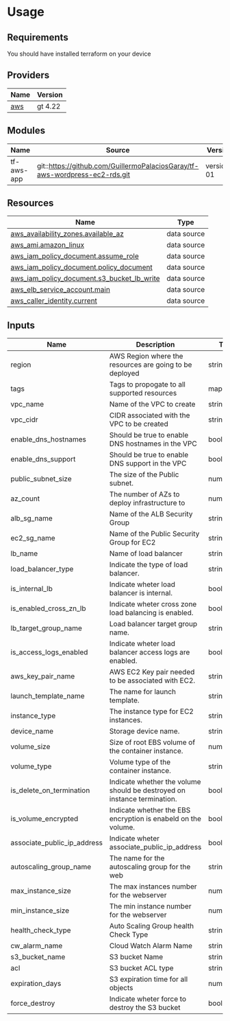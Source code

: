 # Usage
## Requirements

You should have installed terraform on your device

## Providers
|Name|Version|
|----|-------|
|<a name="provider_aws"></a> [aws](#provider\_aws)| gt 4.22|

## Modules
|Name|Source|Version|
|----|------|-------|
|tf-aws-app|git::https://github.com/GuillermoPalaciosGaray/tf-aws-wordpress-ec2-rds.git|version-01|

## Resources
|Name|Type|
|----|----|
|[aws_availability_zones.available_az](https://registry.terraform.io/providers/hashicorp/aws/latest/docs/data-sources/availability_zones)|data source|
|[aws_ami.amazon_linux](https://registry.terraform.io/providers/hashicorp/aws/latest/docs/data-sources/ami)|data source|
|[aws_iam_policy_document.assume_role](https://registry.terraform.io/providers/hashicorp/aws/latest/docs/data-sources/iam_policy_document)|data source|
|[aws_iam_policy_document.policy_document](https://registry.terraform.io/providers/hashicorp/aws/latest/docs/data-sources/iam_policy_document)|data source|
|[aws_iam_policy_document.s3_bucket_lb_write](https://registry.terraform.io/providers/hashicorp/aws/latest/docs/data-sources/iam_policy_document)|data source|
|[aws_elb_service_account.main](https://registry.terraform.io/providers/hashicorp/aws/latest/docs/data-sources/elb_service_account.html)|data source|
|[aws_caller_identity.current](https://registry.terraform.io/providers/hashicorp/aws/latest/docs/data-sources/caller_identity)|data source|

## Inputs
|Name|Description|Type|Default|
|----|-----------|---|-------|
|region|AWS Region where the resources are going to be deployed|string|us-east-1|
|tags|Tags to propogate to all supported resources|map(string)|"terraform_managed" = "true"|
|vpc_name|Name of the VPC to create|string|Primary VPCZ|
|vpc_cidr|CIDR associated with the VPC to be created|string|10.1.0.0/16|
|enable_dns_hostnames|Should be true to enable DNS hostnames in the VPC|bool|true|
|enable_dns_support|Should be true to enable DNS support in the VPC|bool|true|
|public_subnet_size|The size of the Public subnet.|number|24|
|az_count|The number of AZs to deploy infrastructure to|number|2|
|alb_sg_name|Name of the ALB Security Group|string|alb_security_group|
|ec2_sg_name|Name of the Public Security Group for EC2|string|public_ec2_sg|
|lb_name|Name of load balancer|string|ext-alb|
|load_balancer_type|Indicate the type of load balancer.|string|application|
|is_internal_lb|Indicate wheter load balancer is internal.|bool|false|
|is_enabled_cross_zn_lb|Indicate wheter cross zone load balancing is enabled.|bool|true|
|lb_target_group_name|Load balancer target group name.|string|tg-ext-alb-asg|
|is_access_logs_enabled|Indicate wheter load balancer access logs are enabled.|bool||
|aws_key_pair_name|AWS EC2 Key pair needed to be associated with EC2.|string|terraform-managed-key|
|launch_template_name|The name for launch template.|string|web-lc|
|instance_type|The instance type for EC2 instances.|string|t2.micro"|
|device_name|Storage device name.|string|/dev/xvda|
|volume_size|Size of root EBS volume of the container instance.|number|8|
|volume_type|Volume type of the container instance.|string|gp2|
|is_delete_on_termination|Indicate whether the volume should be destroyed on instance termination.|bool|true|
|is_volume_encrypted|Indicate whether the EBS encryption is enabeld on the volume.|bool|true|
|associate_public_ip_address|Indicate wheter associate_public_ip_address|bool|true|
|autoscaling_group_name|The name for the autoscaling group for the web|string|web-asg|
|max_instance_size|The max instances number for the webserver|number|4|
|min_instance_size|The min instance number for the webserver|number|2|
|health_check_type|Auto Scaling Group health Check Type|string|EC2|
|cw_alarm_name|Cloud Watch Alarm Name|string|cloudwatch_alarm|
|s3_bucket_name|S3 bucket Name|string||lb-access-logs-s3|
|acl|S3 bucket ACL type|string|private|
|expiration_days|S3 expiration time for all objects|number|30|
|force_destroy|Indicate wheter force to destroy the S3 bucket|bool|true|